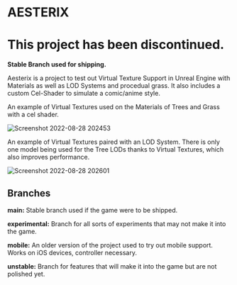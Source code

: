 # AESTERIX

# This project has been discontinued.

**Stable Branch used for shipping.**

Aesterix is a project to test out Virtual Texture Support in Unreal Engine with Materials as well as LOD Systems and procedual grass.
It also includes a custom Cel-Shader to simulate a comic/anime style.

An example of Virtual Textures used on the Materials of Trees and Grass with a cel shader.

![Screenshot 2022-08-28 202453](https://user-images.githubusercontent.com/42376598/187089254-ea5358e9-dcc1-4bdb-b7c2-6e02a8db8b01.png)

An example of Virtual Textures paired with an LOD System. There is only one model being used for the Tree LODs thanks to Virtual Textures, which also improves performance.

![Screenshot 2022-08-28 202601](https://user-images.githubusercontent.com/42376598/187089400-20940c43-e1bf-4561-9d52-99cf5d66ee14.png)


## Branches

**main:** Stable branch used if the game were to be shipped.

**experimental:** Branch for all sorts of experiments that may not make it into the game.

**mobile:** An older version of the project used to try out mobile support. Works on iOS devices, controller necessary.

**unstable:** Branch for features that will make it into the game but are not polished yet.
